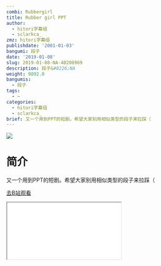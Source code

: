 ```yaml
---
combi: Rubbergirl
title: Rubber girl PPT
author:
  - hitori字幕组
  - sclarkca_
zmz: hitori字幕组
publishdate: '2001-01-03'
bangumi: 段子
date: '2019-01-08'
slug: 2019-01-08-NA-40208969
description: 段子&#8226;NA
weight: 9892.0
bangumis:
  - 段子
tags:
  - ~
categories:
  - hitori字幕组
  - sclarkca_
brief: 又一个用到PPT的短剧。希望大家别用相似类型的段子来拉踩（
---
```

![](https://i.imgur.com/g7IOH4w.jpg)
# 简介  
又一个用到PPT的短剧。希望大家别用相似类型的段子来拉踩（  

[去B站观看](https://www.bilibili.com/video/av40208969/)
<div class ="resp-container"><iframe class="testiframe" src="//player.bilibili.com/player.html?aid=40208969"", scrolling="no", allowfullscreen="true" > </iframe></div> 
